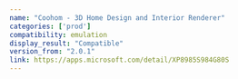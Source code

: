 ```yaml
---
name: "Coohom - 3D Home Design and Interior Renderer"
categories: ['prod']
compatibility: emulation
display_result: "Compatible"
version_from: "2.0.1"
link: https://apps.microsoft.com/detail/XP8985S984G80S
---
```

